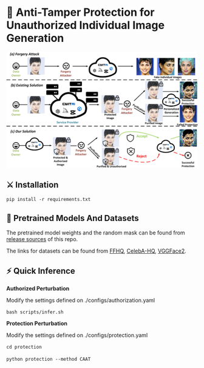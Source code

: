 # :book: Anti-Tamper Protection for Unauthorized Individual Image Generation



<div style="text-align: center;">
    <img src="./assets/concept.jpg" alt="Page 1 of PDF" width="800" />
</div>

## <a name="installation"></a>:crossed_swords: Installation

```shell
pip install -r requirements.txt
```

## <a name="pretrained_models"></a>:dna: Pretrained Models And Datasets

The pretrained model weights and the random mask can be found from [release sources](https://github.com/codesubmission-tool/Anti-tamper-Perturbation/releases) of this repo.

The links for datasets can be found from [FFHQ](https://github.com/NVlabs/ffhq-dataset), [CelebA-HQ](https://github.com/VinAIResearch/Anti-DreamBooth/tree/main), [VGGFace2](https://github.com/VinAIResearch/Anti-DreamBooth/tree/main).

## :zap: Quick Inference

**Authorized Perturbation**

Modify the settings defined on ./configs/authorization.yaml

```
bash scripts/infer.sh 
```
**Protection Perturbation**

Modify the settings defined on ./configs/protection.yaml

```
cd protection

python protection --method CAAT

```


<!-- **Complete ATP Pipeline** -->

<!-- ## :computer: Training -->

